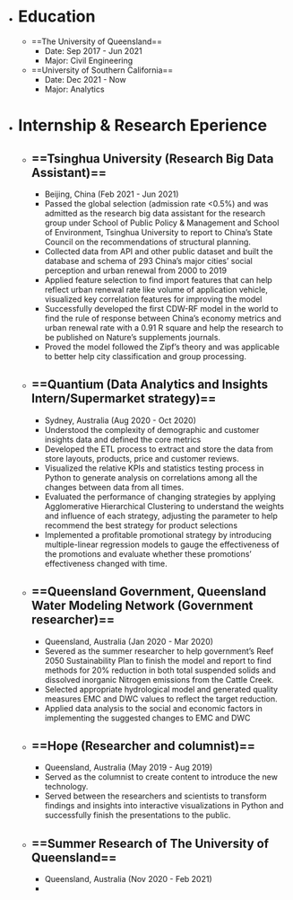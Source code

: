 - # **Education**
	- ==The University of Queensland==
		- Date: Sep 2017 - Jun 2021
		- Major: Civil Engineering
	- ==University of Southern California==
		- Date: Dec 2021 - Now
		- Major: Analytics
- # **Internship & Research Eperience**
	- ## ==Tsinghua University (Research Big Data Assistant)==
		- Beijing, China (Feb 2021 - Jun 2021)
		- Passed the global selection (admission rate <0.5%) and was admitted as the research big data assistant for the research group under School of Public Policy & Management and School of Environment, Tsinghua University to report to China’s State Council on the recommendations of structural planning.
		- Collected data from API and other public dataset and built the database and schema of 293 China’s major cities’ social perception and urban renewal from 2000 to 2019
		- Applied feature selection to find import features that can help reflect urban renewal rate like volume of application vehicle, visualized key correlation features for improving the model
		- Successfully developed the first CDW-RF model in the world to find the rule of response between China’s economy metrics and urban renewal rate with a 0.91 R square and help the research to be published on Nature’s supplements journals.
		- Proved the model followed the Zipf’s theory and was applicable to better help city classification and group processing.
	- ## ==Quantium (Data Analytics and Insights Intern/Supermarket strategy)==
		- Sydney, Australia (Aug 2020 - Oct 2020)
		- Understood the complexity of demographic and customer insights data and defined the core metrics
		- Developed the ETL process to extract and store the data from store layouts, products, price and customer reviews.
		- Visualized the relative KPIs and statistics testing process in Python to generate analysis on correlations among all the changes between data from all times.
		- Evaluated the performance of changing strategies by applying Agglomerative Hierarchical Clustering to understand the weights and influence of each strategy, adjusting the parameter to help recommend the best strategy for product selections
		- Implemented a profitable promotional strategy by introducing multiple-linear regression models to gauge the effectiveness of the promotions and evaluate whether these promotions’ effectiveness changed with time.
	- ## ==Queensland Government, Queensland Water Modeling Network (Government researcher)==
		- Queensland, Australia (Jan 2020 - Mar 2020)
		- Severed as the summer researcher to help government’s Reef 2050 Sustainability Plan to finish the model and report to find methods for 20% reduction in both total suspended solids and dissolved inorganic Nitrogen emissions from the Cattle Creek.
		- Selected appropriate hydrological model and generated quality measures EMC and DWC values to reflect the target reduction.
		- Applied data analysis to the social and economic factors in implementing the suggested changes to EMC and DWC
	- ## ==Hope (Researcher and columnist)==
		- Queensland, Australia (May 2019 - Aug 2019)
		- Served as the columnist to create content to introduce the new technology.
		- Served between the researchers and scientists to transform findings and insights into interactive visualizations in Python and successfully finish the presentations to the public.
	- ## ==Summer Research of The University of Queensland==
		- Queensland, Australia (Nov 2020 - Feb 2021)
		-